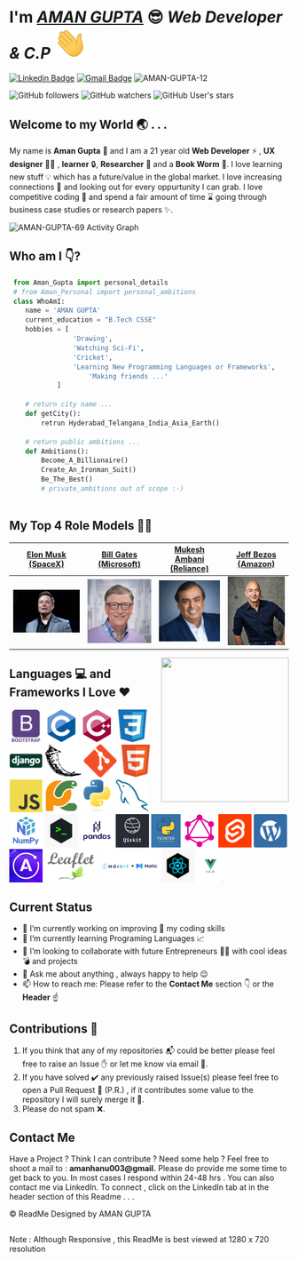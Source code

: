 # I'm [*AMAN GUPTA*](https://www.linkedin.com/in/aman-gupta-289340228/) :sunglasses: *Web Developer & C.P* <img src="https://raw.githubusercontent.com/ABSphreak/ABSphreak/master/gifs/Hi.gif" width="60px">
[![Linkedin Badge](https://img.shields.io/badge/-AMANGUPTA-blue?style=flat-square&logo=Linkedin&logoColor=white&link=https://www.linkedin.com/in/aman-gupta-289340228/)](https://www.linkedin.com/in/aman-gupta-289340228/) [![Gmail Badge](https://img.shields.io/badge/-amanhanu003@gmail.com-c14438?style=flat-square&logo=Gmail&logoColor=white&link=mailto:amanhanu003@gmail.com)](mailto:amanhanu003@gmail.com) <img src="https://komarev.com/ghpvc/?username=AMAN-GUPTA-69&label=Profile%20views&color=FF8C00&style=flat-square" alt="AMAN-GUPTA-12" />
<!--break defining , for pushing container to next line. Badges concatenate by default if coded in consecutive lines-->
<img alt="GitHub followers" src="https://img.shields.io/github/followers/AMAN-GUPTA-69?label=followers&style=for-the-badge"> <img alt="GitHub watchers" src="https://img.shields.io/github/watchers/AMAN-GUPTA-69/AMAN-GUPTA-69?label=Viewers&style=for-the-badge"> <img alt="GitHub User's stars" src="https://img.shields.io/github/stars/AMAN-GUPTA-69?style=for-the-badge">

## Welcome to my World :earth_asia: . . .
My name is **Aman Gupta** :raising_hand: and I am a 21 year old **Web Developer** :zap: , **UX designer** :artist: , **learner** :lock:, **Researcher** :microscope: and a **Book Worm** :book:. I love learning new stuff :bulb: which has a future/value in the global market. I love increasing connections :two_men_holding_hands: and looking out for every oppurtunity I can grab. I love competitive coding :trident: and spend a fair amount of time :hourglass: going through business case studies or research papers :sparkles:.
<!--defining python code section-->

![AMAN-GUPTA-69 Activity Graph](https://activity-graph.herokuapp.com/graph?username=AMAN-GUPTA-69&theme=react-dark&hide_border=true&area=true)

## Who am I :point_down:?
```python
 from Aman_Gupta import personal_details
 # from Aman_Personal import personal_ambitions
 class WhoAmI:
 	name = 'AMAN GUPTA'
	current_education = "B.Tech CSSE"
	hobbies = [
				'Drawing',
				'Watching Sci-Fi',
				'Cricket',
				'Learning New Programming Languages or Frameworks',
        			'Making friends ...'
			]
			
	# return city name ...
	def getCity():
		retrun Hyderabad_Telangana_India_Asia_Earth()
		
	# return public ambitions ...
	def Ambitions():
		Become_A_Billionaire()
		Create_An_Ironman_Suit()
		Be_The_Best()
		# private_ambitions out of scope :-)
	
```
## My Top 4 Role Models :scientist:
[**Elon Musk**](https://en.wikipedia.org/wiki/Elon_Musk) [**(SpaceX)**](https://en.wikipedia.org/wiki/SpaceX)| [**Bill Gates**](https://en.wikipedia.org/wiki/Bill_Gates) [**(Microsoft)**](https://en.wikipedia.org/wiki/Microsoft)| [**Mukesh Ambani**](https://en.wikipedia.org/wiki/Mukesh_Ambani) [**(Reliance)**](https://en.wikipedia.org/wiki/Reliance_Industries)| [**Jeff Bezos**](https://en.wikipedia.org/wiki/Jeff_Bezos) [**(Amazon)**](https://en.wikipedia.org/wiki/Amazon_(company))
--- | --- | --- | ---
![Elon Musk](images/elon-musk.jpg) | ![Bill Gates](images/bill-gates.jpg) | ![Mukesh Ambani](images/mukesh-ambani.jpg) | ![Jeff Bezos](images/jeff-bezos.jpg) 

<!--separator  https://i.ibb.co/5x52S7h/Coffee-bitmoji.png -->
<img  align='right' src="https://github.com/AMAN-GUPTA-69/AMAN-GUPTA-69/blob/main/images/AMAN.png" height="260px" width="230px">

<!-- frameworks. added api calls to compact cards -->

<!--[![Generic badge](https://img.shields.io/badge/Marketplace-VSCode-green.svg)](https://marketplace.visualstudio.com/items?itemName=Solvable.shades)-->

## Languages :computer: and Frameworks I Love :heart:
<img src = 'images/bootstrap.svg' height='60'/> <img src = 'images/c-original.svg' height='60'/> <img src = 'images/cpp.svg' height='60'/> <img src = 'images/css.svg' height='60'/> <img src = 'images/django.svg' height='60'/> <img src = 'images/flask.png' height='60'/> <img src = 'images/git.svg' height='60'/> <img src = 'images/html.svg' height='60'/> <img src = 'images/js.svg' height='60'/> <img src = 'images/pycharm.svg' height='60'/> <img src = 'images/python.svg' height='60'/> <img src = 'images/sql.svg' height='60'/> <img src='images/numpy.png' height='60' /> <img src='images/bash.png' height='60' /> <img src='images/pandas.png' height='60' /> <img src='images/qiskit.jpg' height='60' /> <img src='images/tkinter.jpg' height='60' /> <img src='images/graphql.png' height='60' /> <img src='images/svelte.png' height='60' /> <img src='images/wordpress.png' height='60' /> <img src='images/apollo.png' height='60' /> <img src='images/leaflet.gif' height='60' /> <img src='images/moibit_matic.png' height='60' /> <img src='images/react.jpg' height='60' /> <img src='images/vuejs.jpg' height='60' />

## Current Status
- 🔭 I’m currently working on improving :construction: my coding skills
- 🌱 I’m currently learning Programing Languages :chart_with_upwards_trend:
- 👯 I’m looking to collaborate with future Entrepreneurs :scientist: with cool ideas :bomb: and projects
- 💬 Ask me about anything , always happy to help :wink:
- 📫 How to reach me: Please refer to the **Contact Me** section :point_down: or the **Header** :point_up:

## Contributions :file_folder:
1. If you think that any of my repositories :mailbox_with_mail: could be better please feel free to raise an Issue :hand: or let me know via email :email:.
2. If you have solved :heavy_check_mark: any previously raised Issue(s) please feel free to open a Pull Request :scroll: (P.R.) , if it contributes some value to the repository I will surely merge it :link:.
3. Please do not spam :x:.

## Contact Me 
Have a Project ? Think I can contribute ? Need some help ?
Feel free to shoot a mail to : **amanhanu003@gmail.**
Please do provide me some time to get back to you. In most cases I respond within 24-48 hrs .
You can also contact me via LinkedIn. To connect , click on the LinkedIn tab at in the header section of this Readme . . .

:copyright: ReadMe Designed by AMAN GUPTA

##
Note : Although Responsive , this ReadMe is best viewed at 1280 x 720 resolution
